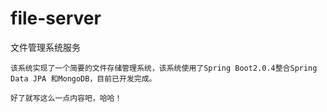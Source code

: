 # file-server
文件管理系统服务

    该系统实现了一个简要的文件存储管理系统，该系统使用了Spring Boot2.0.4整合Spring Data JPA 和MongoDB，目前已开发完成。
        
    好了就写这么一点内容吧，哈哈！
    